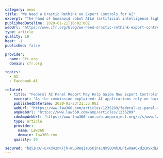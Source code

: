 ```yaml
---
category: news
title: "We Need a Drastic Rethink on Export Controls for AI"
excerpt: "The hand of humanoid robot AILA (artificial intelligence lightweight android) operates a switchboard during a demonstration by the German research centre for artificial intelligence at the CeBit computer fair in Hanover REUTERS/Fabrizio Bensch Before export controls for AI are codified, the U.S. government needs to assess its past controls on ..."
publishedDateTime: 2020-01-21T16:02:00Z
webUrl: "https://www.cfr.org/blog/we-need-drastic-rethink-export-controls-ai"
type: article
quality: 19
heat: -1
published: false

provider:
  name: Cfr.org
  domain: cfr.org

topics:
  - AI
  - Facebook AI

related:
  - title: "Federal AI Panel Report May Help Guide New Export Controls"
    excerpt: "As the commission explained: AI applications rely on hardware, and currently that hardware is almost exclusively powered by semiconductors. Generally, countries with greater access to high-end computer chips will have an inherent advantage in their ability to deploy high-performing AI algorithms. The demand for semiconductors to enable AI ..."
    publishedDateTime: 2020-01-23T21:35:00Z
    webUrl: "https://www.law360.com/articles/1236209/federal-ai-panel-report-may-help-guide-new-export-controls"
    ampWebUrl: "https://www.law360.com/amp/articles/1236209"
    cdnAmpWebUrl: "https://www-law360-com.cdn.ampproject.org/c/s/www.law360.com/amp/articles/1236209"
    type: article
    provider:
      name: Law360
      domain: law360.com
    quality: 39

secured: "hq5IHO/+6/Kd42nKFjh+WLGRHqIaUSUjnaLNXSBONhJLPiwRaACxd2CRvxdLwsVKoupwspIbEPDJuQSk73zgzBGgyxBBGp2onUIYOaK0Q8tYipd07y+1kKmreTuvO7NYZt4YqjDtmQGajxUEBfDsHdWzyPECxgnU612JLVifwup7xRCfYcxGkfHTE1HKevtadhyM6ENI3FdVbxmyjY9RiW4YDhga3vD/DaS5TNHoy6AGhAJHB5y8TqkC0OJB8Okwd0w2c2pnmIny32LNZtRrrfK+sjjNKFiW+a2cK7nGRERKTXpj+rhwZSZoM90LOfuh7qTDANtAg8Lrc8iwUDMRd3F3BZ+iJAjcISPNiqqwNnaHge90aXTRHIvnJgocumWpsyRSgRZcRli0pR48ClUR6RdQcyPL+obnVSym4fwgJ/wvUehEgwGspLmNLYVVRDN/Nj7vGRbMTPWCKzKmLjmPzA==;eWIV7qqD1lMXWZ/t/GXC8g=="
---
```


